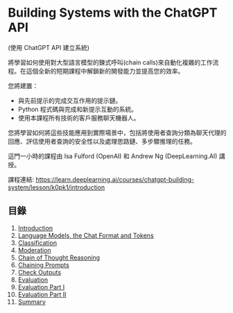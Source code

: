 # Building Systems with the ChatGPT API
(使用 ChatGPT API 建立系統)

將學習如何使用對大型語言模型的鍊式呼叫(chain calls)來自動化複雜的工作流程。在這個全新的短期課程中解鎖新的開發能力並提高您的效率。

您將建置：
* 與先前提示的完成交互作用的提示鏈。
* Python 程式碼與完成和新提示互動的系統。
* 使用本課程所有技術的客戶服務聊天機器人。

您將學習如何將這些技能應用到實際場景中，包括將使用者查詢分類為聊天代理的回應、評估使用者查詢的安全性以及處理思路鏈、多步驟推理的任務。 

這門一小時的課程由 Isa Fulford (OpenAI) 和 Andrew Ng (DeepLearning.AI) 講授。

課程連結: https://learn.deeplearning.ai/courses/chatgpt-building-system/lesson/k0pk1/introduction

## 目錄


1. [Introduction](docs/1.%20Introduction.md)
2. [Language Models, the Chat Format and Tokens](docs/2.%20Language%20Models,%20the%20Chat%20Format%20and%20Tokens.md)
3. [Classification](docs/3.%20Classification.md)
4. [Moderation](docs/4.%20Moderation.md)
5. [Chain of Thought Reasoning](docs/5.%20Chain20of20Thought20Reasoning.md)
6. [Chaining Prompts](docs/6.%20Chaining%20Prompts.md)
7. [Check Outputs](docs/7.%20Check%20Outputs.md)
8. [Evaluation](docs/8.%20Evaluation.md)
9. [Evaluation Part I](docs/9.%20Evaluation%20Part%20I.md)
10. [Evaluation Part II](docs/10.%20Evaluation%20Part%20II.md)
11. [Summary](docs/11.%20Summary.md)

